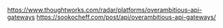 https://www.thoughtworks.com/radar/platforms/overambitious-api-gateways
https://sookocheff.com/post/api/overambitious-api-gateways/
